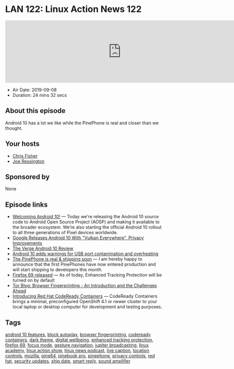 # LAN 122: Linux Action News 122

<iframe src="https://player.fireside.fm/v2/DAcK9LdX+e6752XGk?theme=dark" width="740" height="200" frameborder="0" scrolling="no"></iframe>

* Air Date: 2019-09-08
* Duration: 24 mins 32 secs

## About this episode

Android 10 has a lot we like while the PinePhone is real and closer than we thought.

## Your hosts
* [Chris Fisher](https://linuxactionnews.com/hosts/chris)
* [Joe Ressington](https://linuxactionnews.com/hosts/joe)

## Sponsored by

None



## Episode links

  * [Welcoming Android 10!](https://android-developers.googleblog.com/2019/09/welcoming-android-10.html "Welcoming Android 10!") — Today we're releasing the Android 10 source code to Android Open Source Project (AOSP) and making it available to the broader ecosystem. We’re also starting the official Android 10 rollout to all three generations of Pixel devices worldwide. 
  * [Google Releases Android 10 With "Vulkan Everywhere", Privacy Improvements](https://www.phoronix.com/scan.php?page=news_item&px=Android-10-Released "Google Releases Android 10 With ")
  * [The Verge Android 10 Review](https://www.theverge.com/2019/9/4/20848251/android-10-review-dark-theme-focus-mode-gestures "The Verge Android 10 Review")
  * [Android 10 adds warnings for USB port contamination and overheating](https://www.xda-developers.com/android-10-usb-contaminant-overheating-warning/ "Android 10 adds warnings for USB port contamination and overheating")
  * [The PinePhone is real & shipping soon](https://www.pine64.org/2019/09/05/september-update-the-pinephone-is-real-shipping-soon/ "The PinePhone is real & shipping soon") — I am hereby happy to announce that the first PinePhones have now entered production and will start shipping to developers this month.
  * [Firefox 69 released](https://www.mozilla.org/en-US/firefox/69.0/releasenotes/ "Firefox 69 released") — As of today, Enhanced Tracking Protection will be turned on by default
  * [Tor Blog: Browser Fingerprinting - An Introduction and the Challenges Ahead](https://blog.torproject.org/browser-fingerprinting-introduction-and-challenges-ahead "Tor Blog: Browser Fingerprinting - An Introduction and the Challenges Ahead")
  * [Introducing Red Hat CodeReady Containers](https://developers.redhat.com/blog/2019/09/05/red-hat-openshift-4-on-your-laptop-introducing-red-hat-codeready-containers/ "Introducing Red Hat CodeReady Containers") — CodeReady Containers brings a minimal, preconfigured OpenShift 4.1 or newer cluster to your local laptop or desktop computer for development and testing purposes. 



## Tags

[android 10 features](https://linuxactionnews.com/tags/android%2010%20features), [block autoplay](https://linuxactionnews.com/tags/block%20autoplay), [browser fingerprinting](https://linuxactionnews.com/tags/browser%20fingerprinting), [codeready containers](https://linuxactionnews.com/tags/codeready%20containers), [dark theme](https://linuxactionnews.com/tags/dark%20theme), [digital wellbeing](https://linuxactionnews.com/tags/digital%20wellbeing), [enhanced tracking protection](https://linuxactionnews.com/tags/enhanced%20tracking%20protection), [firefox 69](https://linuxactionnews.com/tags/firefox%2069), [focus mode](https://linuxactionnews.com/tags/focus%20mode), [gesture navigation](https://linuxactionnews.com/tags/gesture%20navigation), [jupiter broadcasting](https://linuxactionnews.com/tags/jupiter%20broadcasting), [linux academy](https://linuxactionnews.com/tags/linux%20academy), [linux action show](https://linuxactionnews.com/tags/linux%20action%20show), [linux news podcast](https://linuxactionnews.com/tags/linux%20news%20podcast), [live caption](https://linuxactionnews.com/tags/live%20caption), [location controls](https://linuxactionnews.com/tags/location%20controls), [mozilla](https://linuxactionnews.com/tags/mozilla), [pine64](https://linuxactionnews.com/tags/pine64), [pinebook pro](https://linuxactionnews.com/tags/pinebook%20pro), [pinephone](https://linuxactionnews.com/tags/pinephone), [privacy controls](https://linuxactionnews.com/tags/privacy%20controls), [red hat](https://linuxactionnews.com/tags/red%20hat), [security updates](https://linuxactionnews.com/tags/security%20updates), [ship date](https://linuxactionnews.com/tags/ship%20date), [smart reply](https://linuxactionnews.com/tags/smart%20reply), [sound amplifier](https://linuxactionnews.com/tags/sound%20amplifier)